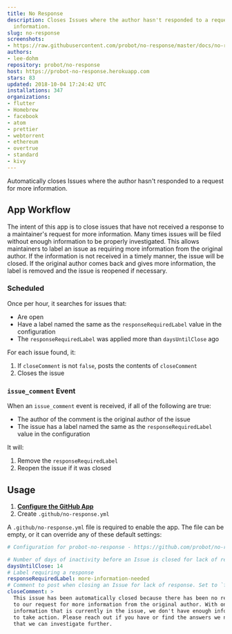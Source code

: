 ```yaml
---
title: No Response
description: Closes Issues where the author hasn't responded to a request for more
  information.
slug: no-response
screenshots:
- https://raw.githubusercontent.com/probot/no-response/master/docs/no-response-test.png
authors:
- lee-dohm
repository: probot/no-response
host: https://probot-no-response.herokuapp.com
stars: 83
updated: 2018-10-04 17:24:42 UTC
installations: 347
organizations:
- flutter
- Homebrew
- facebook
- atom
- prettier
- webtorrent
- ethereum
- overtrue
- standard
- kivy
---
```


Automatically closes Issues where the author hasn't responded to a request for more information.

## App Workflow

The intent of this app is to close issues that have not received a response to a maintainer's request for more information. Many times issues will be filed without enough information to be properly investigated. This allows maintainers to label an issue as requiring more information from the original author. If the information is not received in a timely manner, the issue will be closed. If the original author comes back and gives more information, the label is removed and the issue is reopened if necessary.

### Scheduled

Once per hour, it searches for issues that:

* Are open
* Have a label named the same as the `responseRequiredLabel` value in the configuration
* The `responseRequiredLabel` was applied more than `daysUntilClose` ago

For each issue found, it:

1. If `closeComment` is not `false`, posts the contents of `closeComment`
1. Closes the issue

### `issue_comment` Event

When an `issue_comment` event is received, if all of the following are true:

* The author of the comment is the original author of the issue
* The issue has a label named the same as the `responseRequiredLabel` value in the configuration

It will:

1. Remove the `responseRequiredLabel`
1. Reopen the issue if it was closed

## Usage

1. **[Configure the GitHub App](https://github.com/apps/no-response)**
2. Create `.github/no-response.yml`

A `.github/no-response.yml` file is required to enable the app. The file can be empty, or it can override any of these default settings:

```yml
# Configuration for probot-no-response - https://github.com/probot/no-response

# Number of days of inactivity before an Issue is closed for lack of response
daysUntilClose: 14
# Label requiring a response
responseRequiredLabel: more-information-needed
# Comment to post when closing an Issue for lack of response. Set to `false` to disable
closeComment: >
  This issue has been automatically closed because there has been no response
  to our request for more information from the original author. With only the
  information that is currently in the issue, we don't have enough information
  to take action. Please reach out if you have or find the answers we need so
  that we can investigate further.
```
